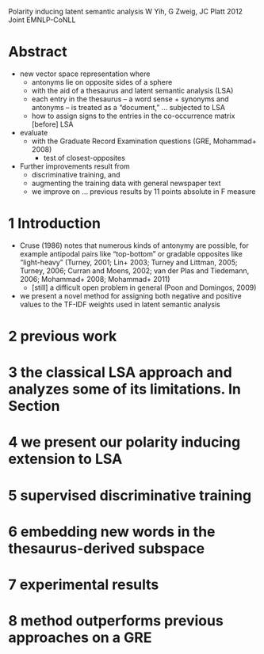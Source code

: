 Polarity inducing latent semantic analysis
W Yih, G Zweig, JC Platt
2012 Joint EMNLP-CoNLL

# Abstract

* new vector space representation where
  * antonyms lie on opposite sides of a sphere
  * with the aid of a thesaurus and latent semantic analysis (LSA)
  * each entry in the thesaurus – a word sense + synonyms and antonyms – is
    treated as a “document,” ...  subjected to LSA
  * how to assign signs to the entries in the co-occurrence matrix [before] LSA
* evaluate
  * with the Graduate Record Examination questions (GRE, Mohammad+ 2008)
    * test of closest-opposites
* Further improvements result from
    * discriminative training, and
    * augmenting the training data with general newspaper text
    * we improve on ... previous results by 11 points absolute in F measure

# 1 Introduction

* Cruse (1986) notes that numerous kinds of antonymy are possible, for example
  antipodal pairs like “top-bottom” or gradable opposites like “light-heavy”
  (Turney, 2001; Lin+ 2003; Turney and Littman, 2005; Turney, 2006; Curran and
  Moens, 2002; van der Plas and Tiedemann, 2006; Mohammad+ 2008; Mohammad+ 2011)
  * [still] a difficult open problem in general (Poon and Domingos, 2009)
* we present a novel method for assigning both negative and positive values
  to the TF-IDF weights used in latent semantic analysis

# 2 previous work

# 3 the classical LSA approach and analyzes some of its limitations. In Section

# 4 we present our polarity inducing extension to LSA

# 5 supervised discriminative training

# 6 embedding new words in the thesaurus-derived subspace

# 7 experimental results

# 8 method outperforms previous approaches on a GRE
